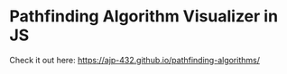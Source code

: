 # Pathfinding Algorithm Visualizer in JS

Check it out here: https://ajp-432.github.io/pathfinding-algorithms/
